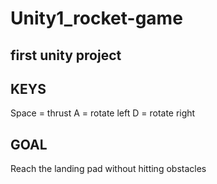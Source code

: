 # Unity1_rocket-game

## first unity project

## KEYS 
Space = thrust 
A = rotate left
D = rotate right

## GOAL 
Reach the landing pad without hitting obstacles
